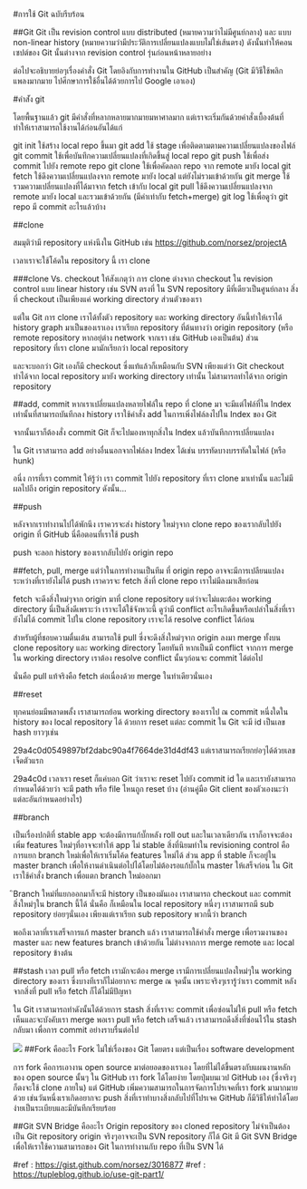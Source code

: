 #การใช้ Git ฉบับรีบร้อน

##Git Git เป็น revision control แบบ distributed (หมายความว่าไม่มีศูนย์กลาง) และ แบบ non-linear history (หมายความว่ามีประวัติการเปลี่ยนแปลงแบบไม่ใช่เส้นตรง) ดังนั้นทำให้คอนเซปต์ของ Git นั้นต่างจาก revision control รุ่นก่อนหน้าหลายอย่าง

ต่อไปจะอธิบายย่อๆเรื่องคำสั่ง Git โดยอิงกับการทำงานใน GitHub เป็นสำคัญ (Git มีวิธีใช้พลิกแพลงมากมาย ไปศีกษาการใช้อื่นได้ด้วยการไป Google เอาเอง)


#คำส่ัง git

โดยพื้นฐานแล้ว git มีคำสั่งที่หลากหลายมากมายมหาศาลมาก แต่เราจะเริ่มกันด้วยคำสั่งเบื้องต้นที่ทำให้เราสามารถใช้งานได้ก่อนอันได้แก่

git init ใช้สร้าง local repo ขึ้นมา
git add ใช้ stage เพื่อติดตามตามความเปลี่ยนแปลงของไฟล์
git commit ใช้เพื่อบันทึกความเปลี่ยนแปลงที่เกิดขึ้นสู่ local repo
git push ใช้เพื่อส่ง commit ไปยัง remote repo
git clone ใช้เพื่อคัดลอก repo จาก remote มายัง local
git fetch ใช้ดึงความเปลี่ยนแปลงจาก remote มายัง local แต่ยังไม่รวมเข้าด้วยกัน
git merge ใช้รวมความเปลี่ยนแปลงที่ได้มาจาก fetch เข้ากับ local
git pull ใช้ดึงความเปลี่ยนแปลงจาก remote มายัง local และรวมเข้าด้วยกัน (มีค่าเท่ากับ fetch+merge)
git log ใช้เพื่อดูว่า git repo มี commit อะไรแล้วบ้าง

##clone

สมมุติว่ามี repository แห่งนีงใน GitHub เช่น https://github.com/norsez/projectA

เวลาเราจะใช้โค้ดใน repository นี้ เรา clone

###clone Vs. checkout ให้สังเกตุว่า การ clone ต่างจาก checkout ใน revision control แบบ linear history เช่น SVN ตรงที่ ใน SVN repository มีที่เดียวเป็นศูนย์กลาง สิ่งที่ checkout เป็นเพียงแค่ working directory ส่วนตัวของเรา

แต่ใน Git การ clone เราได้ทั้งตัว repository และ working directory อันนี้ทำให้เราได้ history graph มาเป็นของเราเอง เราเรียก repository ที่ต้นทางว่า origin repository (หรือ remote repository หากอยุ่ต่าง network จากเรา เช่น GitHub เองเป็นต้น) ส่วน repository ที่เรา clone มามักเรียกว่า local repository

และจะบอกว่า Git เองก็มี checkout ซี่งแท้แล้วก็เหมือนกับ SVN เพียงแต่ว่า Git checkout ทำได้จาก local repository มายัง working directory เท่านั้น ไม่สามารถทำได้จาก origin repository

##add, commit หากเราเปลี่ยนแปลงหลายไฟล์ใน repo ที่ clone มา จะมีแต่ไฟล์ที่ใน Index เท่านั้นที่สามารถบันทีกลง history เราใช้คำสั่ง add ในการเพิ่งไฟล์ลงไปใน Index ของ Git

จากนั้นเราก็ต้องสั่ง commit Git ก็จะไปมองหาทุกสิ่งใน Index แล้วบันทีกการเปลี่ยนแปลง

ใน Git เราสามารถ add อย่างอื่นนอกจากไฟล์ลง Index ได้เช่น บรรทัดบางบรรทัดในไฟล์ (หรือ hunk)

อนี่ง การที่เรา commit ให้รู้ว่า เรา commit ไปยัง repository ที่เรา clone มาเท่านั้น และไม่มีผลไปถีง origin repository ดังนั้น…

##push

หลังจากเราทำงานไปได้พักนีง เราควรจะส่ง history ใหม่ๆจาก clone repo ของเรากลับไปยัง origin ที่ GitHub นี่คือตอนที่เราใช้ push

push จะลอก history ของเรากลับไปยัง origin repo

##fetch, pull, merge แต่ว่าในการทำงานเป็นทีม ที่ origin repo อาจจะมีการเปลียนแปลงระหว่างที่เรายังไม่ได้ push เราควรจะ fetch สิ่งที่ clone repo เราไม่มีลงมาเสียก่อน

fetch จะดีงสิ่งใหม่ๆจาก origin มาที่ clone repository แต่ว่าจะไม่แตะต้อง working directory นี่เป็นสิ่งดีเพราะว่า เราจะได้ใช้จังหวะนี้ ดูว่ามี conflict อะไรเกิดขี้นหรือเปล่าในสิ่งที่เรายังไม่ได้ commit ไปใน clone repository เราจะได้ resolve conflict ได้ก่อน

สำหรับผู้ที่ชอบความตื่นเต้น สามารถใช้ pull ซี่งจะดึงสิ่งใหม่ๆจาก origin ลงมา merge ทั้งบน clone repository และ working directory โดยทันที หากเป็นมี conflict จากการ merge ใน working directory เราต้อง resolve conflict นั้นๆก่อนจะ commit ได้ต่อไป

นั่นคือ pull แท้จริงคือ fetch ต่อเนื่องด้วย merge ในท่าเดียวนั่นเอง

##reset

ทุกคนย่อมมีพลาดพลั้ง เราสามารถย้อน working directory ของเราไป ณ commit หนี่งใดใน history ของ local repository ได้ ด้วยการ reset แต่ละ commit ใน Git จะมี id เป็นเลข hash ยาวๆเช่น

29a4c0d0549897bf2dabc90a4f7664de31d4df43 
แต่เราสามารถเรียกย่อๆได้ด้วยเลขเจ็ดตัวแรก

29a4c0d
เวลาเรา reset ก็แค่บอก Git ว่าเราจะ reset ไปยัง commit id ใด และเรายังสามารถกำหนดได้ด้วยว่า จะมี path หรือ file ไหนถูก reset บ้าง (อ่านคู่มือ Git client ของตัวเองนะว่าแต่ละอันกำหนดอย่างไร)

##branch

เป็นเรื่องปกติที่ stable app จะต้องมีการแก้บั๊กหลัง roll out และในเวลาเดียวกัน เราก็อาจจะต้องเพิ่ม features ใหม่ๆที่อาจจะทำให้ app ไม่ stable สิ่งที่นิยมทำใน revisioning control คือการแยก branch ใหม่เพื่อให้เราเริ่มโค้ด features ใหม่ได้ ส่วน app ที่ stable ก็จะอยู่ใน master branch เพื่อให้งานดำเนินต่อไปได้โดยไม่ต้องรอแก้บั๊กใน master ให้เสร็จก่อน ใน Git เราใช้คำสั่ง branch เพื่อแตก branch ใหม่ออกมา

ิBranch ใหม่ที่แยกออกมาก็จะมี history เป็นของมันเอง เราสามารถ checkout และ commit สิ่งใหม่ๆใน branch นี้ได้ นั่นคือ ก็เหมือนใน local repository หนี่งๆ เราสามารถมี sub repository ย่อยๆนั่นเอง เพียงแต่เราเรียก sub repository พวกนี้ว่า branch

พอถีงเวลาที่เราเสร็จการแก้ master branch แล้ว เราสามารถใช้คำสั่ง merge เพื่อรวมงานของ master และ new features branch เข้าด้วยกัน ไม่ต่างจากการ merge remote และ local repository ข้างต้น

##stash เวลา pull หรือ fetch เรามักจะต้อง merge เรามีการเปลี่ยนแปลงใหม่ๆใน working directory ของเรา ซี่งบางทีเราก็ไม่อยากจะ merge ณ จุดนั้น เพราะจริงๆเรารู้ว่าเรา commit หลังจากสิ่งที่ pull หรือ fetch ก็ได้ไม่มีปัญหา

ใน Git เราสามารถทำดังนั้นได้ด้วยการ stash สิ่งที่เราจะ commit เพื่อซ่อนไม่ให้ pull หรือ fetch เห็นและจะบังคับเรา merge พอเรา pull หรือ fetch เสร็จแล้ว เราสามารถดีงสิ่งที่ซ่อนไว้ใน stash กลับมา เพื่อการ commit อย่างราบรื่นต่อไป



<img src="https://i.stack.imgur.com/yPKXU.png" />
##Fork คืออะไร Fork ไม่ใช่เรื่องของ Git โดยตรง แต่เป็นเรื่อง software development

การ fork คือการเอางาน open source มาต่อยอดของเราเอง โดยที่ไม่ได้ขี้นตรงกับแผนงานหลักของ open source นั้นๆ ใน GitHub เรา fork ได้โดยง่าย โดยปุ่มบนเวป GitHub เอง (ซี่งจริงๆ ก็ตงจะใช้ clone ภายใน) แต่ GitHub เพิ่มความสามารถในการจัดการโปรเจคที่เรา fork มามากมายด้วย เช่นวันหนี่งเราเกิดอยากจะ push สิ่งที่เราทำบางสิ่งกลับไปที่โปรเจค GitHub ก็มีวิธีให้ทำได้โดยง่ายเป็นระเบียบและมีบันทีกเรียบร้อย

##Git SVN Bridge คืออะไร Origin repository ของ cloned repository ไม่จำเป็นต้องเป็น Git repository origin จริงๆอาจจะเป็น SVN repository ก็ได้ Git มี Git SVN Bridge เพื่อให้เราใช้ความสามารถของ Git ในการทำงานกับ repo ที่เป็น SVN ได้


#ref : https://gist.github.com/norsez/3016877
#ref : https://tupleblog.github.io/use-git-part1/